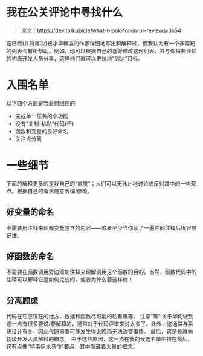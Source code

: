 # 我在公关评论中寻找什么

> 原文：<https://dev.to/kubicle/what-i-look-for-in-pr-reviews-3h54>

这已经(并将再次)被才华横溢的作家详细地写出和解释过，但我认为有一个非常短的列表会有所帮助。例如，你可以根据自己的喜好修改这份列表，并与你将要评估的初级开发人员分享，这样他们就可以更快地“到达”目标。

# 入围名单

以下四个方面是我最想回顾的:

*   完成单一任务的小功能
*   没有“复制-粘贴”代码(干)
*   函数和变量的良好命名
*   关注点分离

# 一些细节

下面的解释更多的是我自己的“直觉”；人们可以无休止地讨论或反对其中的一些观点。根据自己的看法随意改编/修改。

## 好变量的命名

不需要用注释来理解变量包含的内容——或者至少当你读了一遍它的注释后很容易记住。

## 好函数的命名

不需要在函数调用旁边添加注释来理解调用这个函数的目的。当然，函数代码中的注释可以解释它是如何完成的，或者为什么要这样做！

## 分离顾虑

代码在它应该在的地方，数据和函数尽可能的私有等等。
注意“等”:关于如何做到这一点有很多要说/要解释的，通常对于代码评审来说太多了。此外，这通常与系统设计有关，因此代码审查可能发生得太晚而无法改变事情。
最后，这是最难向初级开发人员解释的概念。
由于这些原因，这一点在我的候选名单中排在最后。这有点像“特洛伊木马”的要点，其中隐藏着大量的概念。